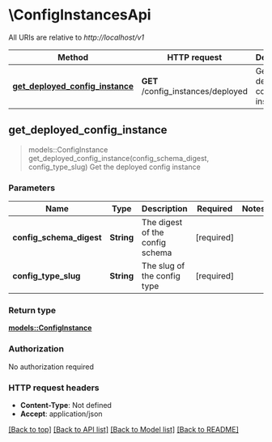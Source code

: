 # \ConfigInstancesApi

All URIs are relative to *http://localhost/v1*

Method | HTTP request | Description
------------- | ------------- | -------------
[**get_deployed_config_instance**](ConfigInstancesApi.md#get_deployed_config_instance) | **GET** /config_instances/deployed | Get the deployed config instance



## get_deployed_config_instance

> models::ConfigInstance get_deployed_config_instance(config_schema_digest, config_type_slug)
Get the deployed config instance

### Parameters


Name | Type | Description  | Required | Notes
------------- | ------------- | ------------- | ------------- | -------------
**config_schema_digest** | **String** | The digest of the config schema | [required] |
**config_type_slug** | **String** | The slug of the config type | [required] |

### Return type

[**models::ConfigInstance**](ConfigInstance.md)

### Authorization

No authorization required

### HTTP request headers

- **Content-Type**: Not defined
- **Accept**: application/json

[[Back to top]](#) [[Back to API list]](../README.md#documentation-for-api-endpoints) [[Back to Model list]](../README.md#documentation-for-models) [[Back to README]](../README.md)

